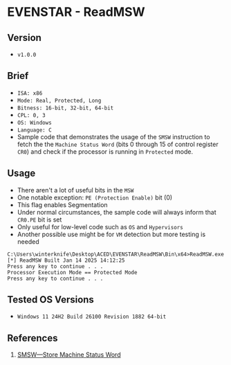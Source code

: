 # EVENSTAR - ReadMSW

## Version
- `v1.0.0`

## Brief
- `ISA: x86`
- `Mode: Real, Protected, Long`
- `Bitness: 16-bit, 32-bit, 64-bit`
- `CPL: 0, 3`
- `OS: Windows`
- `Language: C`
- Sample code that demonstrates the usage of the `SMSW` instruction to fetch the the `Machine Status Word` (bits 0 through 15 of control register `CR0`) and check if the processor is running in `Protected` mode.

## Usage
- There aren't a lot of useful bits in the `MSW`
- One notable exception: `PE (Protection Enable)` bit (0)
- This flag enables Segmentation
- Under normal circumstances, the sample code will always inform that `CR0.PE` bit is set
- Only useful for low-level code such as `OS` and `Hypervisors`
- Another possible use might be for `VM` detection but more testing is needed
```shell
C:\Users\winterknife\Desktop\ACED\EVENSTAR\ReadMSW\Bin\x64>ReadMSW.exe
[*] ReadMSW Built Jan 14 2025 14:12:25
Press any key to continue . . .
Processor Execution Mode == Protected Mode
Press any key to continue . . .
```

## Tested OS Versions
- `Windows 11 24H2 Build 26100 Revision 1882 64-bit`

## References
1. [SMSW—Store Machine Status Word](https://namazso.github.io/x86/html/SMSW.html)